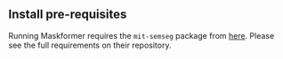 ## Install pre-requisites

Running Maskformer requires the `mit-semseg` package from [here](https://github.com/CSAILVision/semantic-segmentation-pytorch). Please see the full requirements on their repository.